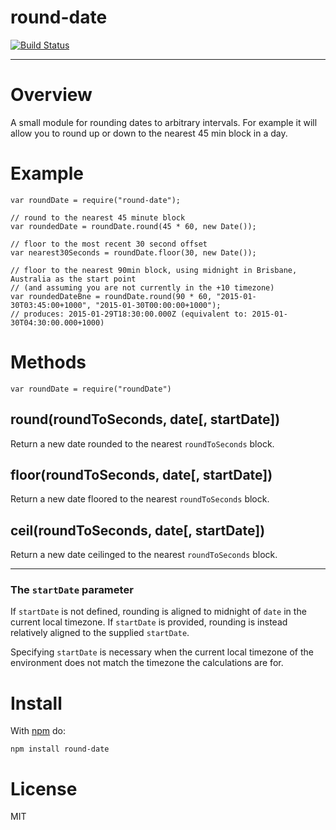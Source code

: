 # round-date

[![Build Status](https://travis-ci.org/atruskie/round-date.png)](https://travis-ci.org/atruskie/round-date)

---
# Overview

A small module for rounding dates to arbitrary intervals.
For example it will allow you to round up or down to the nearest 45 min block in a day.

# Example

```
var roundDate = require("round-date");

// round to the nearest 45 minute block
var roundedDate = roundDate.round(45 * 60, new Date());

// floor to the most recent 30 second offset
var nearest30Seconds = roundDate.floor(30, new Date());

// floor to the nearest 90min block, using midnight in Brisbane, Australia as the start point
// (and assuming you are not currently in the +10 timezone)
var roundedDateBne = roundDate.round(90 * 60, "2015-01-30T03:45:00+1000", "2015-01-30T00:00:00+1000");
// produces: 2015-01-29T18:30:00.000Z (equivalent to: 2015-01-30T04:30:00.000+1000)
```

# Methods

```
var roundDate = require("roundDate")
```

## round(roundToSeconds, date[, startDate])

Return a new date rounded to the nearest `roundToSeconds` block.

## floor(roundToSeconds, date[, startDate])

Return a new date floored to the nearest `roundToSeconds` block.

## ceil(roundToSeconds, date[, startDate])

Return a new date ceilinged to the nearest `roundToSeconds` block.

---

### The `startDate` parameter
If `startDate` is not defined, rounding is aligned to midnight of `date` in the current local timezone.
If `startDate` is provided, rounding is instead relatively aligned to the supplied `startDate`.

Specifying `startDate` is necessary when the current local timezone of the environment does not match the timezone the calculations are for.

# Install

With [npm](https://npmjs.org) do:

```
npm install round-date
```

# License

MIT
